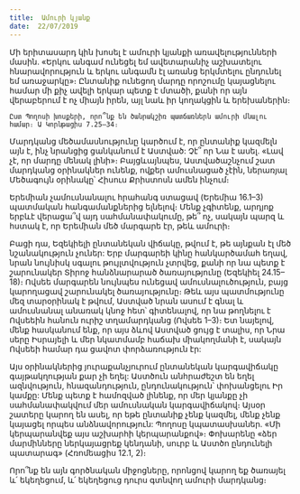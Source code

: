 ```yaml
---
title:  Ամուրի կյանք
date:  22/07/2019
---
```


Մի երիտասարդ կին խոսել է ամուրի կյանքի առավելությունների մասին. «Երկու անգամ ունեցել եմ ավետարանիչ աշխատելու հնարավորություն և երկու անգամն էլ առանց երկմտելու ընդունել եմ առաջարկը»։ Ընտանիք ունեցող մարդը որոշումը կայացնելու համար մի քիչ ավելի երկար պետք է մտածի, քանի որ այն վերաբերում է ոչ միայն իրեն, այլ նաև իր կողակցին և երեխաներին։

`Ըստ Պողոսի խոսքերի, որո՞նք են ծանրակշիռ պատճառներն ամուրի մնալու համար։ Ա Կորնթացիս 7.25–34։`

Մարդկանց մեծամասնությունը կարծում է, որ ընտանիք կազմելն այն է, ինչ նրանցից ցանկանում է Աստված: Չէ՞ որ Նա է ասել. «Լավ չէ, որ մարդը մենակ լինի»։ Բայցևայնպես, Աստվածաշնչում շատ մարդկանց օրինակներ ունենք, ովքեր ամուսնացած չէին, ներառյալ Մեծագույն օրինակը՝ Հիսուս Քրիստոսն ամեն ինչում։

Երեմիան չամուսնանալու հրահանգ ստացավ (Երեմիա 16.1–3) պատմական հանգամանքներից ելնելով։ Մենք չգիտենք, արդյոք երբևէ վերացա՞վ այդ սահմանափակումը, թե՞ ոչ, սակայն պարզ և հստակ է, որ Երեմիան մեծ մարգարե էր, թեև ամուրի։

Բացի դա, Եզեկիելի ընտանեկան վիճակը, թվում է, թե այնքան էլ մեծ նշանակություն չուներ: Երբ մարգարեի կինը հանկարծամահ եղավ, նրան նույնիսկ սգալու թույլտվություն չտրվեց, քանի որ նա պետք է շարունակեր Տիրոջ հանձնարարած ծառայությունը (Եզեկիել 24.15–18)։ Ովսեե մարգարեն նույնպես ունեցավ ամուսնալուծություն, բայց կարողացավ շարունակել ծառայությունը։ Թեև այս պատմությունը մեզ տարօրինակ է թվում, Աստված նրան ասում է գնալ և ամուսնանալ անառակ կնոջ հետ՝ գիտենալով, որ նա թողնելու է Ովսեեին հանուն ուրիշ տղամարդկանց (Ովսեե 1–3)։ Ետ նայելով, մենք հասկանում ենք, որ այս ձևով Աստված ցույց է տալիս, որ Նրա սերը Իսրայելի և մեր նկատմամբ հաճախ միակողմանի է, սակայն Ովսեեի համար դա ցավոտ փորձառություն էր:

Այս օրինակներից յուրաքանչյուրում ընտանեկան կարգավիճակը գայթակղության քար չի եղել: Աստծուն անհրաժեշտ են եղել ազնվություն, հնազանդություն, ընդունակություն՝ փոխանցելու Իր կամքը: Մենք պետք է համոզված լինենք, որ մեր կյանքը չի սահմանափակվում մեր ամուսնական կարգավիճակով։ Այսօր շատերը կարող են ասել, որ եթե ընտանիք չենք կազմել, մենք չենք կայացել որպես անձնավորություն: Պողոսը կպատասխաներ. «Մի կերպարանվեք այս աշխարհի կերպարանքով»։ Փոխարենը «ձեր մարմինները ներկայացրեք կենդանի, սուրբ և Աստծո ընդունելի պատարագ» (Հռոմեացիս 12.1, 2)։

Որո՞նք են այն գործնական միջոցները, որոնցով կարող եք ծառայել և՛ եկեղեցում, և՛ եկեղեցուց դուրս գտնվող ամուրի մարդկանց։